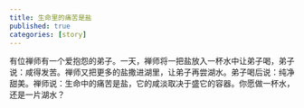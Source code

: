 ```yaml
---
title: 生命里的痛苦是盐
published: true
categories: [story]
---
```


有位禅师有一个爱抱怨的弟子。一天，禅师将一把盐放入一杯水中让弟子喝，弟子说：咸得发苦。禅师又把更多的盐撒进湖里，让弟子再尝湖水。弟子喝后说：纯净甜美。禅师说：生命中的痛苦是盐，它的咸淡取决于盛它的容器。你愿做一杯水，还是一片湖水？

